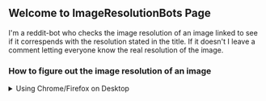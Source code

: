 ## Welcome to ImageResolutionBots Page

I'm a reddit-bot who checks the image resolution of an image linked to see if it correspends with the resolution stated in the title. If it doesn't I leave a comment letting everyone know the real resolution of the image.

### How to figure out the image resolution of an image

<details><summary>Using Chrome/Firefox on Desktop</summary>
<p>
```markdown
1. Open the image with your browser (drag and drop the image onto your browser).
2. Check the name of the tab of your browser (move your cursor and hold it over the tab at the top).
```
</p>
</details>
